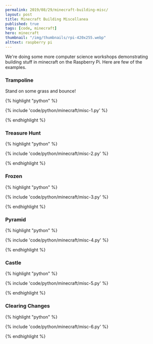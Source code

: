 ```yaml
---
permalink: 2019/08/29/minecraft-building-misc/
layout: post
title: Minecraft Building Miscellanea
published: true
tags: [code, minecraft]
hero: minecraft 
thumbnail: "/img/thumbnails/rpi-420x255.webp"
alttext: raspberry pi
---
```


We're doing some more computer science workshops demonstrating building stuff in minecraft on the Raspberry Pi. Here are
few of the examples.

### Trampoline

Stand on some grass and bounce!

{% highlight "python" %}

{% include 'code/python/minecraft/misc-1.py' %}

{% endhighlight %}

### Treasure Hunt

{% highlight "python" %}

{% include 'code/python/minecraft/misc-2.py' %}

{% endhighlight %}

### Frozen

{% highlight "python" %}

{% include 'code/python/minecraft/misc-3.py' %}

{% endhighlight %}

### Pyramid

{% highlight "python" %}

{% include 'code/python/minecraft/misc-4.py' %}

{% endhighlight %}

### Castle

{% highlight "python" %}

{% include 'code/python/minecraft/misc-5.py' %}

{% endhighlight %}

### Clearing Changes

{% highlight "python" %}

{% include 'code/python/minecraft/misc-6.py' %}

{% endhighlight %}
